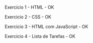 Exercicio 1 - HTML - OK

Exercicio 2 - CSS - OK

Exercicio 3 - HTML com JavaScript - OK

Exercicio 4 - Lista de Tarefas - OK
